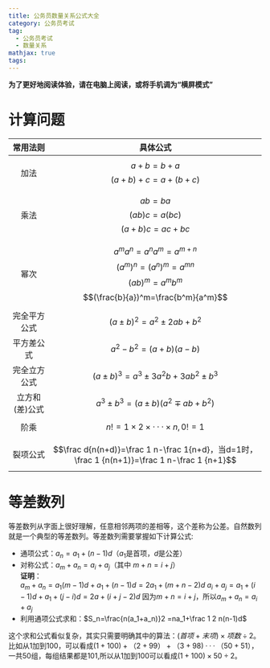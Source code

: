 ```yaml
---
title: 公务员数量关系公式大全
category: 公务员考试
tag:
  - 公务员考试
  - 数量关系
mathjax: true
tags:
---
```

**为了更好地阅读体验，请在电脑上阅读，或将手机调为“横屏模式”**

# 计算问题
| 常用法则 | 具体公式 |
| :-: | :-: |
| 加法 | $$a+b=b+a$$ $$(a+b)+c=a+(b+c)$$ |
| 乘法 | $$ab=ba$$ $$(ab)c=a(bc)$$ $$(a+b)c=ac+bc$$ |
| 幂次 | $$a^ma^n=a^na^m=a^{m+n}$$ $$(a^m)^n=(a^n)^m=a^{mn}$$ $$(ab)^m=a^mb^m$$ $$(\frac{b}{a})^m=\frac{b^m}{a^m}$$ |
| 完全平方公式 | $$(a\pm b)^2=a^2\pm 2ab+b^2$$ |
| 平方差公式 | $$a^2-b^2=(a+b)(a-b)$$ |
| 完全立方公式 | $$(a\pm b)^3=a^3\pm 3a^2b+3ab^2\pm b^3$$ |
| 立方和(差)公式 | $$a^3\pm b^3=(a\pm b)(a^2\mp ab+b^2)$$ |
| 阶乘 | $$n!=1×2×···×n,0!=1$$ |
| 裂项公式 | $$\frac d{n(n+d)}=\frac 1 n-\frac 1{n+d}，当d=1时，\frac 1 {n(n+1)}=\frac 1 n-\frac 1 {n+1}$$ |

# 等差数列
等差数列从字面上很好理解，任意相邻两项的差相等，这个差称为公差。自然数列就是一个典型的等差数列。等差数列需要掌握如下计算公式:
* 通项公式：$a_n=a_1+(n-1)d$（$a_1$是首项，$d$是公差）
* 对称公式：$a_m+a_n=a_i+a_j$（其中 $m+n=i+j$）<br>**证明**：<br>$a_m+a_n=a_1(m-1)d+a_1+(n-1)d=2a_1+(m+n-2)d$
$a_i+a_j=a_1+(i-1)d+a_1+(j-i)d=2a+(i+j-2)d$
因为$m+n=i+j$，所以$a_m+a_n=a_i+a_j$
* 利用通项公式求和：$S_n=\frac{n(a_1+a_n)}2 =na_1+\frac 1 2 n(n-1)d$

这个求和公式看似复杂，其实只需要明确其中的算法：$(首项+末项)×项数÷2$。比如从1加到100，可以看成$(1+100)+（2+99）+（3+98)···（50+51）$，一共50组，每组结果都是$101$,所以从1加到100可以看成$(1+100)×50÷2$。